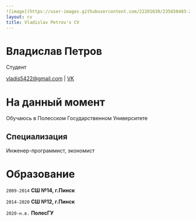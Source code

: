 ```yaml
---
![image](https://user-images.githubusercontent.com/22201630/235650483-2a2776bb-9b60-454a-aca3-6aea4348e973.png)
layout: cv
title: Vladislav Petrov's CV
---
```

# Владислав Петров
Студент

<div id="webaddress">
<a href="vladis5422@gmail.com">vladis5422@gmail.com</a>
| <a href="https://vk.com/schizophrenicesoteric">VK</a>
</div>


# На данный момент

Обучаюсь в Полесском Государственном Университете

## Специализация

Инженер-программист, экономист




# Образование

`2009-2014`
__СШ №14, г.Пинск__

`2014-2020`
__СШ №12, г.Пинск__

`2020-н.в.`
__ПолесГУ__








<!-- ### Footer

Last updated: May 2013 -->


